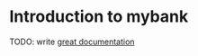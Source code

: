 # Introduction to mybank

TODO: write [great documentation](http://jacobian.org/writing/what-to-write/)
